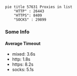 
```mermaid
pie title 57631 Proxies in list
    "HTTP" : 26443
    "HTTPS": 8409
    "SOCKS" : 29899
```

### Some Info
#### Average Timeout

- mixed: 3.6s
- http: 1.8s
- https: 8.2s
- socks: 5.1s